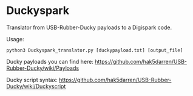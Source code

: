 # Duckyspark
Translator from USB-Rubber-Ducky payloads to a Digispark code.


Usage:

    python3 Duckyspark_translator.py [duckypayload.txt] [output_file] 

Ducky payloads you can find here:   https://github.com/hak5darren/USB-Rubber-Ducky/wiki/Payloads

Ducky script syntax:                https://github.com/hak5darren/USB-Rubber-Ducky/wiki/Duckyscript
